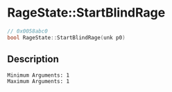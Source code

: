 # RageState::StartBlindRage
```c
// 0x0058abc0
bool RageState::StartBlindRage(unk p0)
```
## Description
```
Minimum Arguments: 1
Maximum Arguments: 1
```
